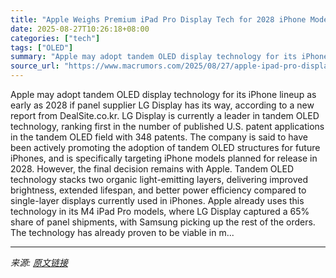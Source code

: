 ```yaml
---
title: "Apple Weighs Premium iPad Pro Display Tech for 2028 iPhone Models"
date: 2025-08-27T10:26:18+08:00
categories: ["tech"]
tags: ["OLED"]
summary: "Apple may adopt tandem OLED display technology for its iPhone lineup as early as 2028 if panel supplier LG Display has its way, according to a new report from DealSite.co.kr. LG Display is currently a"
source_url: "https://www.macrumors.com/2025/08/27/apple-ipad-pro-display-tech-2028-iphone-models/"
---
```


Apple may adopt tandem OLED display technology for its iPhone lineup as early as 2028 if panel supplier LG Display has its way, according to a new report from DealSite.co.kr. LG Display is currently a leader in tandem OLED technology, ranking first in the number of published U.S. patent applications in the tandem OLED field with 348 patents. The company is said to have been actively promoting the adoption of tandem OLED structures for future iPhones, and is specifically targeting iPhone models planned for release in 2028. However, the final decision remains with Apple. Tandem OLED technology stacks two organic light-emitting layers, delivering improved brightness, extended lifespan, and better power efficiency compared to single-layer displays currently used in iPhones. Apple already uses this technology in its M4 iPad Pro models, where LG Display captured a 65% share of panel shipments, with Samsung picking up the rest of the orders. The technology has already proven to be viable in m...

---

*来源: [原文链接](https://www.macrumors.com/2025/08/27/apple-ipad-pro-display-tech-2028-iphone-models/)*
